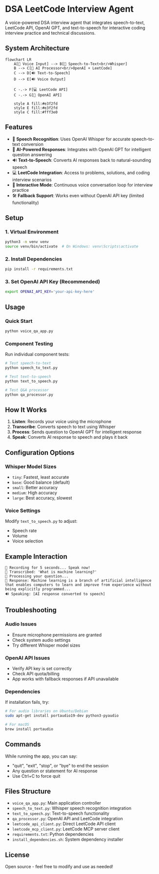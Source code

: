 # DSA LeetCode Interview Agent

A voice-powered DSA interview agent that integrates speech-to-text, LeetCode API, OpenAI GPT, and text-to-speech for interactive coding interview practice and technical discussions.

## System Architecture

```mermaid
flowchart LR
    A[🎤 Voice Input] --> B[📝 Speech-to-Text<br/>Whisper]
    B --> C[🧠 AI Processor<br/>OpenAI + LeetCode]
    C --> D[🔊 Text-to-Speech]
    D --> E[🔊 Voice Output]
    
    C -.-> F[💻 LeetCode API]
    C -.-> G[🤖 OpenAI API]
    
    style A fill:#e3f2fd
    style E fill:#e3f2fd
    style C fill:#fff3e0
```

## Features

- 🎤 **Speech Recognition**: Uses OpenAI Whisper for accurate speech-to-text conversion
- 🧠 **AI-Powered Responses**: Integrates with OpenAI GPT for intelligent question answering
- 🔊 **Text-to-Speech**: Converts AI responses back to natural-sounding speech
- 💻 **LeetCode Integration**: Access to problems, solutions, and coding interview scenarios
- 💬 **Interactive Mode**: Continuous voice conversation loop for interview practice
- 🛠️ **Fallback Support**: Works even without OpenAI API key (limited functionality)

## Setup

### 1. Virtual Environment
```bash
python3 -m venv venv
source venv/bin/activate  # On Windows: venv\Scripts\activate
```

### 2. Install Dependencies
```bash
pip install -r requirements.txt
```

### 3. Set OpenAI API Key (Recommended)
```bash
export OPENAI_API_KEY='your-api-key-here'
```

## Usage

### Quick Start
```bash
python voice_qa_app.py
```

### Component Testing
Run individual component tests:
```bash
# Test speech-to-text
python speech_to_text.py

# Test text-to-speech
python text_to_speech.py

# Test Q&A processor
python qa_processor.py
```

## How It Works

1. **Listen**: Records your voice using the microphone
2. **Transcribe**: Converts speech to text using Whisper
3. **Process**: Sends question to OpenAI GPT for intelligent response
4. **Speak**: Converts AI response to speech and plays it back

## Configuration Options

### Whisper Model Sizes
- `tiny`: Fastest, least accurate
- `base`: Good balance (default)
- `small`: Better accuracy
- `medium`: High accuracy
- `large`: Best accuracy, slowest

### Voice Settings
Modify `text_to_speech.py` to adjust:
- Speech rate
- Volume
- Voice selection

## Example Interaction

```
🎤 Recording for 5 seconds... Speak now!
📝 Transcribed: 'What is machine learning?'
🧠 Processing your question...
🤖 Response: Machine learning is a branch of artificial intelligence that enables computers to learn and improve from experience without being explicitly programmed...
🔊 Speaking: [AI response converted to speech]
```

## Troubleshooting

### Audio Issues
- Ensure microphone permissions are granted
- Check system audio settings
- Try different Whisper model sizes

### OpenAI API Issues
- Verify API key is set correctly
- Check API quota/billing
- App works with fallback responses if API unavailable

### Dependencies
If installation fails, try:
```bash
# For audio libraries on Ubuntu/Debian
sudo apt-get install portaudio19-dev python3-pyaudio

# For macOS
brew install portaudio
```

## Commands

While running the app, you can say:
- "quit", "exit", "stop", or "bye" to end the session
- Any question or statement for AI response
- Use Ctrl+C to force quit

## Files Structure

- `voice_qa_app.py`: Main application controller
- `speech_to_text.py`: Whisper speech recognition integration
- `text_to_speech.py`: Text-to-speech functionality  
- `qa_processor.py`: OpenAI API and LeetCode integration
- `leetcode_api_client.py`: Direct LeetCode API client
- `leetcode_mcp_client.py`: LeetCode MCP server client
- `requirements.txt`: Python dependencies
- `install_dependencies.sh`: System dependency installer

## License

Open source - feel free to modify and use as needed!